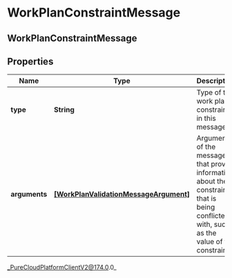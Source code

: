 # WorkPlanConstraintMessage

## WorkPlanConstraintMessage

## Properties

|Name | Type | Description | Notes|
|------------ | ------------- | ------------- | -------------|
| **type** | **String** | Type of the work plan constraint in this message | [optional] |
| **arguments** | [**[WorkPlanValidationMessageArgument]**]([WorkPlanValidationMessageArgument]) | Arguments of the message that provide information about the constraint that is being conflicted with, such as the value of the constraint | [optional] |



_PureCloudPlatformClientV2@174.0.0_
